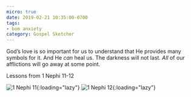 ```yaml
---
micro: true
date: 2019-02-21 10:35:00-0700
tags:
- bom anxiety
category: Gospel Sketcher
---
```


God’s love is so important for us to understand that He provides many symbols for it. And He *can* heal us. The darkness will not last. *All* of our afflictions will go away at some point.

Lessons from 1 Nephi 11-12

![1 Nephi 11](https://media.bennorris.org/images/gospelsketcher/uploads/2019/507e3e6e0c.jpg){:loading="lazy"} ![1 Nephi 12](https://media.bennorris.org/images/gospelsketcher/uploads/2019/e9a63b90c3.jpg){:loading="lazy"}